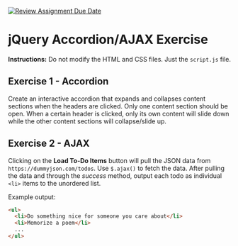 [![Review Assignment Due Date](https://classroom.github.com/assets/deadline-readme-button-22041afd0340ce965d47ae6ef1cefeee28c7c493a6346c4f15d667ab976d596c.svg)](https://classroom.github.com/a/AJOWesEh)
# jQuery Accordion/AJAX Exercise

**Instructions:** Do not modify the HTML and CSS files. Just the `script.js` file.

## Exercise 1 - Accordion

Create an interactive accordion that expands and collapses content sections when the headers are clicked. Only one content section should be open. When a certain header is clicked, only its own content will slide down while the other content sections will collapse/slide up.

## Exercise 2 - AJAX

Clicking on the **Load To-Do Items** button will pull the JSON data from `https://dummyjson.com/todos`. Use `$.ajax()` to fetch the data. After pulling the data and through the *success* method, output each todo as individual `<li>` items to the unordered list.

Example output:

```html
<ul>
  <li>Do something nice for someone you care about</li>
  <li>Memorize a poem</li>
  ...
</ul>
```
